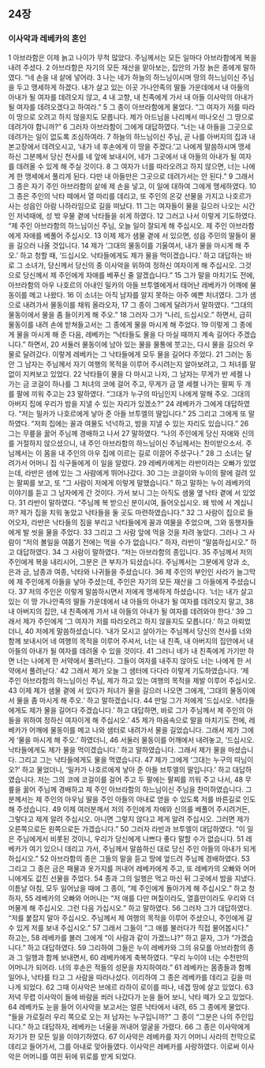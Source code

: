 ## 24장
### 이사악과 레베카의 혼인
1 아브라함은 이제 늙고 나이가 무척 많았다. 주님께서는 모든 일마다 아브라함에게 복을 내려 주셨다.
2 아브라함은 자기의 모든 재산을 맡아보는, 집안의 가장 늙은 종에게 말하였다. “네 손을 내 샅에 넣어라.
3 나는 네가 하늘의 하느님이시며 땅의 하느님이신 주님을 두고 맹세하게 하겠다. 내가 살고 있는 이곳 가나안족의 딸들 가운데에서 내 아들의 아내가 될 여자를 데려오지 않고,
4 내 고향, 내 친족에게 가서 내 아들 이사악의 아내가 될 여자를 데려오겠다고 하여라.”
5 그 종이 아브라함에게 물었다. “그 여자가 저를 따라 이 땅으로 오려고 하지 않을지도 모릅니다. 제가 아드님을 나리께서 떠나오신 그 땅으로 데려가야 합니까?”
6 그러자 아브라함이 그에게 대답하였다. “너는 내 아들을 그곳으로 데려가는 일이 없도록 조심하여라.
7 하늘의 하느님이신 주님, 곧 나를 아버지의 집과 내 본고장에서 데려오시고, ‘내가 네 후손에게 이 땅을 주겠다.’고 나에게 말씀하시며 맹세하신 그분께서 당신 천사를 네 앞에 보내시어, 네가 그곳에서 내 아들의 아내가 될 여자를 데려올 수 있게 해 주실 것이다.
8 그 여자가 너를 따라오려고 하지 않으면, 너는 나에게 한 맹세에서 풀리게 된다. 다만 내 아들만은 그곳으로 데려가서는 안 된다.”
9 그래서 그 종은 자기 주인 아브라함의 샅에 제 손을 넣고, 이 일에 대하여 그에게 맹세하였다.
10 그 종은 주인의 낙타 떼에서 열 마리를 데리고, 또 주인의 온갖 선물을 가지고 나호르가 사는 성읍인 아람 나하라임으로 길을 떠났다.
11 그는 여자들이 물을 길으러 나오는 시간인 저녁때에, 성 밖 우물 곁에 낙타들을 쉬게 하였다.
12 그러고 나서 이렇게 기도하였다. “제 주인 아브라함의 하느님이신 주님, 오늘 일이 잘되게 해 주십시오. 제 주인 아브라함에게 자애를 베풀어 주십시오.
13 이제 제가 샘물 곁에 서 있으면, 성읍 주민의 딸들이 물을 길으러 나올 것입니다.
14 제가 ‘그대의 물동이를 기울여서, 내가 물을 마시게 해 주오.’ 하고 청할 때, ‘드십시오. 낙타들에게도 제가 물을 먹이겠습니다.’ 하고 대답하는 바로 그 소녀가, 당신께서 당신의 종 이사악을 위하여 정하신 여자이게 해 주십시오. 그것으로 당신께서 제 주인에게 자애를 베푸신 줄 알겠습니다.”
15 그가 말을 마치기도 전에, 아브라함의 아우 나호르의 아내인 밀카의 아들 브투엘에게서 태어난 레베카가 어깨에 물동이를 메고 나왔다.
16 이 소녀는 아직 남자를 알지 못하는 아주 예쁜 처녀였다. 그가 샘으로 내려가서 물동이를 채워 올라오자,
17 그 종이 그에게 달려가서 말하였다. “그대의 물동이에서 물을 좀 들이키게 해 주오.”
18 그러자 그가 “나리, 드십시오.” 하면서, 급히 물동이를 내려 손에 받쳐들고서는 그 종에게 물을 마시게 해 주었다.
19 이렇게 그 종에게 물을 마시게 해 준 다음, 레베카는 “낙타들도 물을 다 마실 때까지 계속 길어다 주겠습니다.” 하면서,
20 서둘러 물동이에 남아 있는 물을 물통에 붓고는, 다시 물을 길으러 우물로 달려갔다. 이렇게 레베카는 그 낙타들에게 모두 물을 길어다 주었다.
21 그러는 동안 그 남자는 주님께서 자기 여행의 목적을 이루어 주시려는지 알아보려고, 그 처녀를 말없이 지켜보고 있었다.
22 낙타들이 물을 다 마시고 나자, 그 남자는 무게가 반 세켈 나가는 금 코걸이 하나를 그 처녀의 코에 걸어 주고, 무게가 금 열 세켈 나가는 팔찌 두 개를 팔에 끼워 주고는
23 말하였다. “그대가 누구의 따님인지 나에게 말해 주오. 그대의 아버지 집에 우리가 밤을 지낼 수 있는 자리가 있겠소?”
24 레베카가 그에게 대답하였다. “저는 밀카가 나호르에게 낳아 준 아들 브투엘의 딸입니다.”
25 그리고 그에게 또 말하였다. “저희 집에는 꼴과 여물도 넉넉하고, 밤을 지낼 수 있는 자리도 있습니다.”
26 그는 무릎을 꿇어 주님께 경배하고 나서
27 말하였다. “나의 주인에게 당신 자애와 신의를 거절하지 않으셨으니, 내 주인 아브라함의 하느님이신 주님께서는 찬미받으소서. 주님께서는 이 몸을 내 주인의 아우 집에 이르는 길로 이끌어 주셨구나.”
28 그 소녀는 달려가서 어머니 집 식구들에게 이 일을 알렸다.
29 레베카에게는 라반이라는 오빠가 있었는데, 라반은 샘에 있는 그 사람에게 뛰어나갔다.
30 그는 코걸이와 누이의 팔에 걸려 있는 팔찌를 보고, 또 “그 사람이 저에게 이렇게 말했습니다.” 하고 말하는 누이 레베카의 이야기를 듣고 그 남자에게 간 것이다. 가서 보니 그는 아직도 샘물 옆 낙타 곁에 서 있었다.
31 라반이 말하였다. “주님께 복 받으신 분이시여, 들어오십시오. 왜 밖에 서 계십니까? 제가 집을 치워 놓았고 낙타들을 둘 곳도 마련하였습니다.”
32 그 사람이 집으로 들어오자, 라반은 낙타들의 짐을 부리고 낙타들에게 꼴과 여물을 주었으며, 그와 동행자들에게 발 씻을 물을 주었다.
33 그리고 그 사람 앞에 먹을 것을 차려 놓았다. 그러나 그 사람이 “저의 볼일을 여쭙기 전에는 먹을 수가 없습니다.” 하자, 라반이 “말씀하십시오.” 하고 대답하였다.
34 그 사람이 말하였다. “저는 아브라함의 종입니다.
35 주님께서 저의 주인에게 복을 내리시어, 그분은 큰 부자가 되셨습니다. 주님께서는 그분에게 양과 소, 은과 금, 남종과 여종, 낙타와 나귀들을 주셨습니다.
36 제 주인의 부인인 사라가 늘그막에 제 주인에게 아들을 낳아 주셨는데, 주인은 자기의 모든 재산을 그 아들에게 주셨습니다.
37 저의 주인은 이렇게 말씀하시면서 저에게 맹세하게 하셨습니다. ‘너는 내가 살고 있는 이 땅 가나안족의 딸들 가운데에서 내 아들의 아내가 될 여자를 데려오지 말고,
38 내 아버지의 집안, 내 친족에게 가서 내 아들의 아내가 될 여자를 데려와야 한다.’
39 그래서 제가 주인에게 ‘그 여자가 저를 따라오려고 하지 않을지도 모릅니다.’ 하고 아뢰었더니,
40 저에게 말씀하셨습니다. ‘내가 모시고 살아가는 주님께서 당신의 천사를 너와 함께 보내시어 네 여행의 목적을 이루어 주셔서, 너는 내 친족, 내 아버지의 집안에서 내 아들의 아내가 될 여자를 데려올 수 있을 것이다.
41 그러니 네가 내 친족에게 가기만 하면 너는 나에게 한 서약에서 풀려난다. 그들이 여자를 내주지 않아도 너는 나에게 한 서약에서 풀려난다.’
42 그래서 제가 오늘 그 샘터에 다다라 이렇게 기도하였습니다. ‘제 주인 아브라함의 하느님이신 주님, 제가 하고 있는 여행의 목적을 제발 이루어 주십시오.
43 이제 제가 샘물 곁에 서 있다가 처녀가 물을 길으러 나오면 그에게, ′그대의 물동이에서 물을 좀 마시게 해 주오.′ 하고 말하겠습니다.
44 만일 그가 저에게 ′드십시오. 낙타들에게도 제가 물을 길어다 주겠습니다.′ 하고 대답하면, 바로 그가 주님께서 제 주인의 아들을 위하여 정하신 여자이게 해 주십시오.’
45 제가 마음속으로 말을 마치기도 전에, 레베카가 어깨에 물동이를 메고 나와 샘터로 내려가서 물을 길었습니다. 그래서 제가 그에게 ‘물을 마시게 해 주오.’ 하였더니,
46 서둘러 물동이를 어깨에서 내려놓고, ‘드십시오. 낙타들에게도 제가 물을 먹이겠습니다.’ 하고 말하였습니다. 그래서 제가 물을 마셨습니다. 그리고 그는 낙타들에게도 물을 먹였습니다.
47 제가 그에게 ‘그대는 누구의 따님이오?’ 하고 물었더니, ‘밀카가 나호르에게 낳아 준 아들 브투엘의 딸입니다.’ 하고 대답하였습니다. 저는 그의 코에 코걸이를 걸어 주고 두 팔에는 팔찌를 끼워 주고 나서,
48 무릎을 꿇어 주님께 경배하고 제 주인 아브라함의 하느님이신 주님을 찬미하였습니다. 그분께서는 제 주인의 아우님 딸을 주인 아들의 아내로 얻을 수 있도록 저를 바른길로 인도해 주셨습니다.
49 이제 여러분께서 저의 주인에게 자애와 신의를 베풀어 주시려거든, 그렇다고 제게 알려 주십시오. 아니면 그렇지 않다고 제게 알려 주십시오. 그러면 제가 오른쪽으로든 왼쪽으로든 가겠습니다.”
50 그러자 라반과 브투엘이 대답하였다. “이 일은 주님에게서 비롯된 것이니, 우리가 당신에게 나쁘다 좋다 말할 수가 없습니다.
51 레베카가 여기 있으니 데리고 가서, 주님께서 말씀하신 대로 당신 주인 아들의 아내가 되게 하십시오.”
52 아브라함의 종은 그들의 말을 듣고 땅에 엎드려 주님께 경배하였다.
53 그리고 그 종은 금은 패물과 옷가지를 꺼내어 레베카에게 주고, 또 레베카의 오빠와 어머니에게도 값진 선물을 주었다.
54 종과 그의 일행은 먹고 마신 뒤 그곳에서 밤을 지냈다. 이튿날 아침, 모두 일어났을 때에 그 종이, “제 주인에게 돌아가게 해 주십시오.” 하고 청하자,
55 레베카의 오빠와 어머니는 “저 애를 다만 며칠이라도, 열흘만이라도 우리와 더 머물게 해 주십시오. 그런 다음 가십시오.” 하고 말하였다.
56 그러자 그가 대답하였다. “저를 붙잡지 말아 주십시오. 주님께서 제 여행의 목적을 이루어 주셨으니, 주인에게 갈 수 있게 저를 보내 주십시오.”
57 그래서 그들이 “그 애를 불러다가 직접 물어봅시다.” 하고는,
58 레베카를 불러 그에게 “이 사람과 같이 가겠느냐?” 하고 묻자, 그가 “가겠습니다.” 하고 대답하였다.
59 그리하여 그들은 누이 레베카와 그의 유모를 아브라함의 종과 그 일행과 함께 보내면서,
60 레베카에게 축복하였다. “우리 누이야 너는 수천만의 어머니가 되어라. 너의 후손은 적들의 성문을 차지하여라.”
61 레베카는 몸종들과 함께 일어나, 낙타를 타고 그 사람을 따라나섰다. 이리하여 그 종은 레베카를 데리고 길을 떠나게 되었다.
62 그때 이사악은 브에르 라하이 로이를 떠나, 네겝 땅에 살고 있었다.
63 저녁 무렵 이사악이 들에 바람을 쐬러 나갔다가 눈을 들어 보니, 낙타 떼가 오고 있었다.
64 레베카도 눈을 들어 이사악을 보고서는 얼른 낙타에서 내려,
65 그 종에게 물었다. “들을 가로질러 우리 쪽으로 오는 저 남자는 누구입니까?” 그 종이 “그분은 나의 주인입니다.” 하고 대답하자, 레베카는 너울을 꺼내어 얼굴을 가렸다.
66 그 종은 이사악에게 자기가 한 모든 일을 이야기하였다.
67 이사악은 레베카를 자기 어머니 사라의 천막으로 데리고 들어가서, 그를 아내로 맞아들였다. 이사악은 레베카를 사랑하였다. 이로써 이사악은 어머니를 여읜 뒤에 위로를 받게 되었다.
